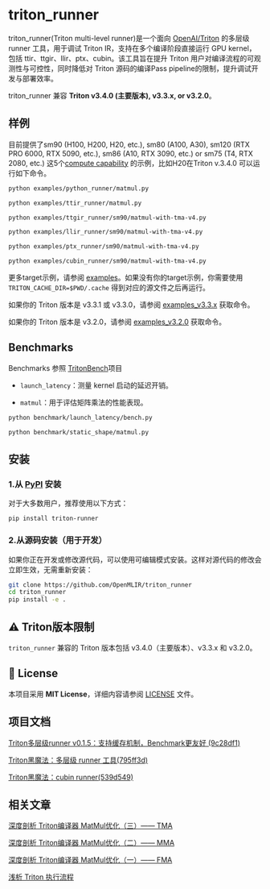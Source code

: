 # triton_runner

triton_runner(Triton multi-level runner)是一个面向 [OpenAI/Triton](https://github.com/triton-lang/triton) 的多层级 runner 工具，用于调试 Triton IR，支持在多个编译阶段直接运行 GPU kernel，包括 ttir、ttgir、llir、ptx、cubin。该工具旨在提升 Triton 用户对编译流程的可观测性与可控性，同时降低对 Triton 源码的编译Pass pipeline的限制，提升调试开发与部署效率。

triton_runner 兼容 **Triton v3.4.0 (主要版本), v3.3.x, or v3.2.0**。

## 样例

目前提供了sm90 (H100, H200, H20, etc.), sm80 (A100, A30), sm120 (RTX PRO 6000, RTX 5090, etc.), sm86 (A10, RTX 3090, etc.) or sm75 (T4, RTX 2080, etc.) 这5个[compute capability](https://developer.nvidia.com/cuda-gpus) 的示例，比如H20在Triton v.3.4.0 可以运行如下命令。

```bash
python examples/python_runner/matmul.py

python examples/ttir_runner/matmul.py

python examples/ttgir_runner/sm90/matmul-with-tma-v4.py

python examples/llir_runner/sm90/matmul-with-tma-v4.py

python examples/ptx_runner/sm90/matmul-with-tma-v4.py

python examples/cubin_runner/sm90/matmul-with-tma-v4.py
```

更多target示例，请参阅 [examples](./doc/examples_v3.4.0.md)。如果没有你的target示例，你需要使用`TRITON_CACHE_DIR=$PWD/.cache` 得到对应的源文件之后再运行。

如果你的 Triton 版本是 v3.3.1 或 v3.3.0，请参阅 [examples_v3.3.x](./doc/examples_v3.3.x.md) 获取命令。

如果你的 Triton 版本是 v3.2.0，请参阅 [examples_v3.2.0](./doc/examples_v3.2.0.md) 获取命令。

## Benchmarks

Benchmarks 参照 [TritonBench](https://github.com/pytorch-labs/tritonbench)项目

  - `launch_latency`：测量 kernel 启动的延迟开销。

  - `matmul`：用于评估矩阵乘法的性能表现。

```bash
python benchmark/launch_latency/bench.py

python benchmark/static_shape/matmul.py
```

## 安装

### 1.从 [PyPI](https://pypi.org/project/triton-runner/) 安装

对于大多数用户，推荐使用以下方式：

```
pip install triton-runner
```
 
### 2.从源码安装（用于开发）

如果你正在开发或修改源代码，可以使用可编辑模式安装。这样对源代码的修改会立即生效，无需重新安装：

```bash
git clone https://github.com/OpenMLIR/triton_runner
cd triton_runner
pip install -e .
```

## ⚠️ Triton版本限制

`triton_runner` 兼容的 Triton 版本包括 v3.4.0（主要版本）、v3.3.x 和 v3.2.0。

## 📄 License

本项目采用 **MIT License**，详细内容请参阅 [LICENSE](./LICENSE) 文件。

## 项目文档

[Triton多层级runner v0.1.5：支持缓存机制，Benchmark更友好 (9c28df1)](https://zhuanlan.zhihu.com/p/1931261279072396108)

[Triton黑魔法：多层级 runner 工具(795ff3d)](https://zhuanlan.zhihu.com/p/1927486699484717368)

[Triton黑魔法：cubin runner(539d549)](https://zhuanlan.zhihu.com/p/1925826891702576935)

## 相关文章

[深度剖析 Triton编译器 MatMul优化（三）—— TMA](https://zhuanlan.zhihu.com/p/1924011555437155686)

[深度剖析 Triton编译器 MatMul优化（二）—— MMA](https://zhuanlan.zhihu.com/p/1922921325296615496)

[深度剖析 Triton编译器 MatMul优化（一）—— FMA](https://zhuanlan.zhihu.com/p/1922542705797465957)

[浅析 Triton 执行流程](https://zhuanlan.zhihu.com/p/712640431)
